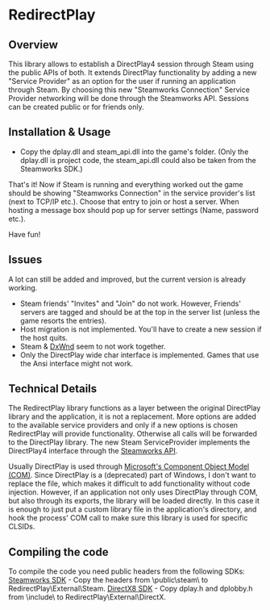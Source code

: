 # RedirectPlay

## Overview

This library allows to establish a DirectPlay4 session through Steam using the public APIs of both.
It extends DirectPlay functionality by adding a new "Service Provider" as an option for the user if running an application through Steam.
By choosing this new "Steamworks Connection" Service Provider networking will be done through the Steamworks API.
Sessions can be created public or for friends only.

## Installation & Usage
- Copy the dplay.dll and steam_api.dll into the game's folder. (Only the dplay.dll is project code, the steam_api.dll could also be taken from the Steamworks SDK.)

That's it! Now if Steam is running and everything worked out the game should be showing "Steamworks Connection" in the service provider's list (next to TCP/IP etc.).
Choose that entry to join or host a server. When hosting a message box should pop up for server settings (Name, password etc.).

Have fun!

## Issues
A lot can still be added and improved, but the current version is already working.
- Steam friends' "Invites" and "Join" do not work. However, Friends' servers are tagged and should be at the top in the server list (unless the game resorts the entries).
- Host migration is not implemented. You'll have to create a new session if the host quits.
- Steam & [DxWnd](https://github.com/DxWnd) seem to not work together.
- Only the DirectPlay wide char interface is implemented. Games that use the Ansi interface might not work.

## Technical Details

The RedirectPlay library functions as a layer between the original DirectPlay library and the application, it is not a replacement. More options are added to the available service providers and only if a new options is chosen
RedirectPlay will provide functionality. Otherwise all calls will be forwarded to the DirectPlay library.
The new Steam ServiceProvider implements the DirectPlay4 interface through the [Steamworks API](https://partner.steamgames.com/doc/sdk).

Usually DirectPlay is used through [Microsoft's Component Object Model (COM)](https://learn.microsoft.com/en-us/windows/win32/com/component-object-model--com--portal).
Since DirectPlay is a (deprecated) part of Windows, I don't want to replace the file, which makes it difficult to add functionality without code injection.
However, if an application not only uses DirectPlay through COM, but also through its exports, the library will be loaded directly.
In this case it is enough to just put a custom library file in the application's directory, and hook the process' COM call to make sure this library is used for specific CLSIDs.

## Compiling the code
To compile the code you need public headers from the following SDKs:
[Steamworks SDK](https://partner.steamgames.com/downloads/list) - Copy the headers from \public\steam\ to RedirectPlay\External\Steam\.
[DirectX8 SDK](https://archive.org/details/dx8sdk) - Copy dplay.h and dplobby.h from \include\ to RedirectPlay\External\DirectX\.
